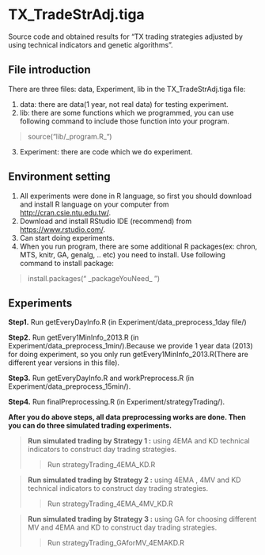 # TX_TradeStrAdj.tiga
Source code and obtained results for “TX trading strategies adjusted by using technical indicators and genetic algorithms”.

## File introduction

There are three files: data, Experiment, lib in the TX_TradeStrAdj.tiga file:
1. data: there are data(1 year, not real data) for testing experiment.
2. lib: there are some functions which we programmed, you can use following command to include those function into your program.
> source(“lib/\_program.R\_“) 
3. Experiment: there are code which we do experiment.

## Environment setting

1.	All experiments were done in R language, so first you should download and install R language on your computer from http://cran.csie.ntu.edu.tw/.
2.	Download and install RStudio IDE (recommend) from https://www.rstudio.com/. 
3.	Can start doing experiments.
4.	When you run program, there are some additional R packages(ex: chron, MTS, knitr, GA, genalg, .. etc) you need to install. Use following command to install package:
> install.packages(“ \_packageYouNeed\_ ”) 

## Experiments

**Step1.** Run getEveryDayInfo.R (in Experiment/data_preprocess_1day file/)

**Step2.** Run getEvery1MinInfo_2013.R (in Experiment/data_preprocess_1min/).Because we provide 1 year data (2013) for doing experiment, so you only run getEvery1MinInfo_2013.R(There are different year versions in this file).

**Step3.** Run getEveryDayInfo.R and workPreprocess.R (in Experiment/data_preprocess_15min/).

**Step4.** Run finalPreprocessing.R (in Experiment/strategyTrading/).

**After you do above steps, all data preprocessing works are done. Then you can do three simulated trading experiments.**

> **Run simulated trading by Strategy 1 :** using 4EMA and KD technical indicators to construct day trading strategies.
>> Run strategyTrading_4EMA_KD.R

> **Run simulated trading by Strategy 2 :** using 4EMA , 4MV and KD technical indicators to construct day trading strategies.
>> Run strategyTrading_4EMA_4MV_KD.R

> **Run simulated trading by Strategy 3 :** using GA for choosing different MV and 4EMA and KD to construct day trading strategies.
>> Run strategyTrading_GAforMV_4EMAKD.R

